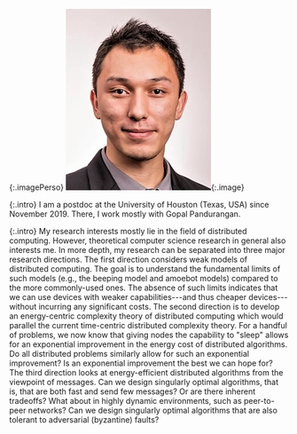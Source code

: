 {:.imagePerso}
![Personal Picture](assets/images/bio-photo.png){:.image}



{:.intro}
I am a postdoc at the University of Houston (Texas, USA) since November 2019. 
There, I work mostly with Gopal Pandurangan.

{:.intro}
My research interests mostly lie in the field of distributed computing. However, theoretical computer science research in general also interests me. 
In more depth, my research can be separated into three major research directions. 
The first direction considers weak models of distributed computing. The goal is to understand the fundamental limits of such models (e.g., the beeping model and amoebot models) compared to the more commonly-used ones. 
The absence of such limits indicates that we can use devices with weaker capabilities---and thus cheaper devices---without incurring any significant costs.
The second direction is to develop an energy-centric complexity theory of distributed computing which would parallel the current time-centric distributed complexity theory. For a handful of problems, we now know that giving nodes the capability to "sleep" allows for an exponential improvement in the energy cost of distributed algorithms. 
Do all distributed problems similarly allow for such an exponential improvement? Is an exponential improvement the best we can hope for? 
The third direction looks at energy-efficient distributed algorithms from the viewpoint of messages. Can we design singularly optimal algorithms, that is, that are both fast and send few messages? Or are there inherent tradeoffs? 
What about in highly dynamic environments, such as peer-to-peer networks? Can we design singularly optimal algorithms that are also tolerant to adversarial (byzantine) faults?

